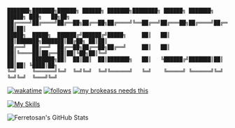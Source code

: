 ```
███████╗███████╗██████╗ ██████╗ ███████╗████████╗ ██████╗ ███████╗ █████╗ ███╗   ██╗██╗
██╔════╝██╔════╝██╔══██╗██╔══██╗██╔════╝╚══██╔══╝██╔═══██╗██╔════╝██╔══██╗████╗  ██║██║
█████╗  █████╗  ██████╔╝██████╔╝█████╗     ██║   ██║   ██║███████╗███████║██╔██╗ ██║██║
██╔══╝  ██╔══╝  ██╔══██╗██╔══██╗██╔══╝     ██║   ██║   ██║╚════██║██╔══██║██║╚██╗██║╚═╝
██║     ███████╗██║  ██║██║  ██║███████╗   ██║   ╚██████╔╝███████║██║  ██║██║ ╚████║██╗
╚═╝     ╚══════╝╚═╝  ╚═╝╚═╝  ╚═╝╚══════╝   ╚═╝    ╚═════╝ ╚══════╝╚═╝  ╚═╝╚═╝  ╚═══╝╚═╝
```
[![wakatime](https://wakatime.com/badge/user/f4e11d4c-f921-4227-b4e4-cec0bebda2de.svg)](https://wakatime.com/@f4e11d4c-f921-4227-b4e4-cec0bebda2de)
[![follows](https://img.shields.io/github/followers/ferretosan.svg?style=social&label=Follow&maxAge=2592000)](https://github.com/ferretosan)
[![my brokeass needs this](https://img.shields.io/badge/Ko--fi-F16061?style=normal&logo=ko-fi&logoColor=white)](https://ko-fi.com/ferretosan)

[![My Skills](https://skillicons.dev/icons?i=apple,vscode,html,css,javascript,github,pr,ps,ableton,discord&perline=10)](https://skill-icons-builder.vercel.app/)

![Ferretosan's GitHub Stats](https://github-readme-stats.vercel.app/api?username=Ferretosan&show_icons=true&theme=tokyonight&icon_color=ff79c6&outline=false)
